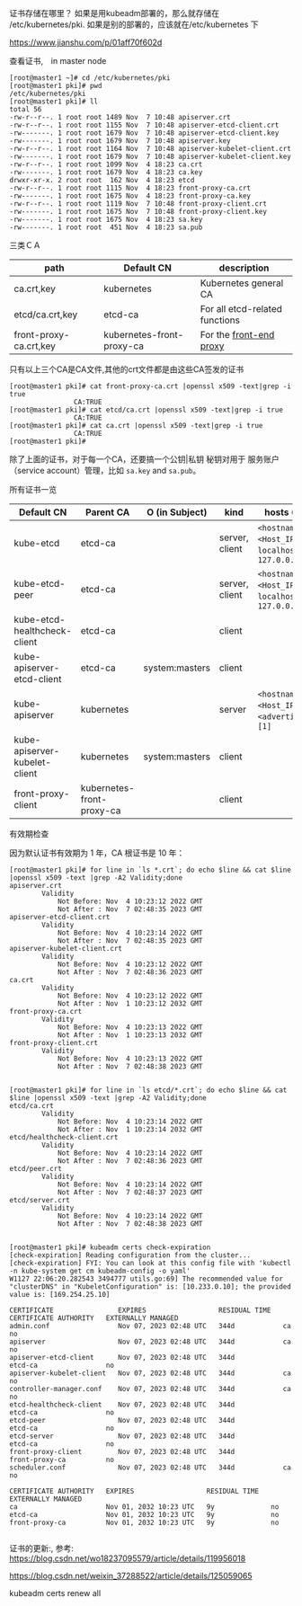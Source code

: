 证书存储在哪里？
如果是用kubeadm部署的，那么就存储在 /etc/kubernetes/pki. 如果是别的部署的，应该就在/etc/kubernetes 下

https://www.jianshu.com/p/01aff70f602d



查看证书,　in master node

```
[root@master1 ~]# cd /etc/kubernetes/pki
[root@master1 pki]# pwd
/etc/kubernetes/pki
[root@master1 pki]# ll
total 56
-rw-r--r--. 1 root root 1489 Nov  7 10:48 apiserver.crt
-rw-r--r--. 1 root root 1155 Nov  7 10:48 apiserver-etcd-client.crt
-rw-------. 1 root root 1679 Nov  7 10:48 apiserver-etcd-client.key
-rw-------. 1 root root 1679 Nov  7 10:48 apiserver.key
-rw-r--r--. 1 root root 1164 Nov  7 10:48 apiserver-kubelet-client.crt
-rw-------. 1 root root 1679 Nov  7 10:48 apiserver-kubelet-client.key
-rw-r--r--. 1 root root 1099 Nov  4 18:23 ca.crt
-rw-------. 1 root root 1679 Nov  4 18:23 ca.key
drwxr-xr-x. 2 root root  162 Nov  4 18:23 etcd
-rw-r--r--. 1 root root 1115 Nov  4 18:23 front-proxy-ca.crt
-rw-------. 1 root root 1675 Nov  4 18:23 front-proxy-ca.key
-rw-r--r--. 1 root root 1119 Nov  7 10:48 front-proxy-client.crt
-rw-------. 1 root root 1675 Nov  7 10:48 front-proxy-client.key
-rw-------. 1 root root 1675 Nov  4 18:23 sa.key
-rw-------. 1 root root  451 Nov  4 18:23 sa.pub

```





三类ＣＡ

| path                   | Default CN                | description                                                  |
| ---------------------- | ------------------------- | ------------------------------------------------------------ |
| ca.crt,key             | kubernetes                | Kubernetes general CA                                        |
| etcd/ca.crt,key        | etcd-ca                   | For all etcd-related functions                               |
| front-proxy-ca.crt,key | kubernetes-front-proxy-ca | For the [front-end proxy](https://links.jianshu.com/go?to=https%3A%2F%2Fkubernetes.io%2Fdocs%2Ftasks%2Fextend-kubernetes%2Fconfigure-aggregation-layer%2F) |



只有以上三个CA是CA文件,其他的crt文件都是由这些CA签发的证书

```
[root@master1 pki]# cat front-proxy-ca.crt |openssl x509 -text|grep -i true
                CA:TRUE
[root@master1 pki]# cat etcd/ca.crt |openssl x509 -text|grep -i true
                CA:TRUE
[root@master1 pki]# cat ca.crt |openssl x509 -text|grep -i true
                CA:TRUE
[root@master1 pki]# 

```

除了上面的证书，对于每一个CA，还要搞一个公钥|私钥 秘钥对用于 服务账户（service account）管理，比如 `sa.key` and `sa.pub`。



所有证书一览

| Default CN                    | Parent CA                 | O (in Subject) | kind           | hosts (SAN)                                         |
| ----------------------------- | ------------------------- | -------------- | -------------- | --------------------------------------------------- |
| kube-etcd                     | etcd-ca                   |                | server, client | `<hostname>`, `<Host_IP>`, `localhost`, `127.0.0.1` |
| kube-etcd-peer                | etcd-ca                   |                | server, client | `<hostname>`, `<Host_IP>`, `localhost`, `127.0.0.1` |
| kube-etcd-healthcheck-client  | etcd-ca                   |                | client         |                                                     |
| kube-apiserver-etcd-client    | etcd-ca                   | system:masters | client         |                                                     |
| kube-apiserver                | kubernetes                |                | server         | `<hostname>`, `<Host_IP>`, `<advertise_IP>`, `[1]`  |
| kube-apiserver-kubelet-client | kubernetes                | system:masters | client         |                                                     |
| front-proxy-client            | kubernetes-front-proxy-ca |                | client         |                                                     |



有效期检查

因为默认证书有效期为 1 年，CA 根证书是 10 年：

```
[root@master1 pki]# for line in `ls *.crt`; do echo $line && cat $line |openssl x509 -text |grep -A2 Validity;done
apiserver.crt
        Validity
            Not Before: Nov  4 10:23:12 2022 GMT
            Not After : Nov  7 02:48:35 2023 GMT
apiserver-etcd-client.crt
        Validity
            Not Before: Nov  4 10:23:14 2022 GMT
            Not After : Nov  7 02:48:35 2023 GMT
apiserver-kubelet-client.crt
        Validity
            Not Before: Nov  4 10:23:12 2022 GMT
            Not After : Nov  7 02:48:36 2023 GMT
ca.crt
        Validity
            Not Before: Nov  4 10:23:12 2022 GMT
            Not After : Nov  1 10:23:12 2032 GMT
front-proxy-ca.crt
        Validity
            Not Before: Nov  4 10:23:13 2022 GMT
            Not After : Nov  1 10:23:13 2032 GMT
front-proxy-client.crt
        Validity
            Not Before: Nov  4 10:23:13 2022 GMT
            Not After : Nov  7 02:48:38 2023 GMT


[root@master1 pki]# for line in `ls etcd/*.crt`; do echo $line && cat $line |openssl x509 -text |grep -A2 Validity;done
etcd/ca.crt
        Validity
            Not Before: Nov  4 10:23:14 2022 GMT
            Not After : Nov  1 10:23:14 2032 GMT
etcd/healthcheck-client.crt
        Validity
            Not Before: Nov  4 10:23:14 2022 GMT
            Not After : Nov  7 02:48:36 2023 GMT
etcd/peer.crt
        Validity
            Not Before: Nov  4 10:23:14 2022 GMT
            Not After : Nov  7 02:48:37 2023 GMT
etcd/server.crt
        Validity
            Not Before: Nov  4 10:23:14 2022 GMT
            Not After : Nov  7 02:48:38 2023 GMT


[root@master1 pki]# kubeadm certs check-expiration
[check-expiration] Reading configuration from the cluster...
[check-expiration] FYI: You can look at this config file with 'kubectl -n kube-system get cm kubeadm-config -o yaml'
W1127 22:06:20.282543 3494777 utils.go:69] The recommended value for "clusterDNS" in "KubeletConfiguration" is: [10.233.0.10]; the provided value is: [169.254.25.10]

CERTIFICATE                EXPIRES                  RESIDUAL TIME   CERTIFICATE AUTHORITY   EXTERNALLY MANAGED
admin.conf                 Nov 07, 2023 02:48 UTC   344d            ca                      no      
apiserver                  Nov 07, 2023 02:48 UTC   344d            ca                      no      
apiserver-etcd-client      Nov 07, 2023 02:48 UTC   344d            etcd-ca                 no      
apiserver-kubelet-client   Nov 07, 2023 02:48 UTC   344d            ca                      no      
controller-manager.conf    Nov 07, 2023 02:48 UTC   344d            ca                      no      
etcd-healthcheck-client    Nov 07, 2023 02:48 UTC   344d            etcd-ca                 no      
etcd-peer                  Nov 07, 2023 02:48 UTC   344d            etcd-ca                 no      
etcd-server                Nov 07, 2023 02:48 UTC   344d            etcd-ca                 no      
front-proxy-client         Nov 07, 2023 02:48 UTC   344d            front-proxy-ca          no      
scheduler.conf             Nov 07, 2023 02:48 UTC   344d            ca                      no      

CERTIFICATE AUTHORITY   EXPIRES                  RESIDUAL TIME   EXTERNALLY MANAGED
ca                      Nov 01, 2032 10:23 UTC   9y              no      
etcd-ca                 Nov 01, 2032 10:23 UTC   9y              no      
front-proxy-ca          Nov 01, 2032 10:23 UTC   9y              no      


```





证书的更新:, 参考:　https://blog.csdn.net/wo18237095579/article/details/119956018

https://blog.csdn.net/weixin_37288522/article/details/125059065

 kubeadm certs renew all



